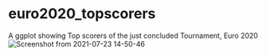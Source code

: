 # euro2020_topscorers
A ggplot showing Top scorers of the just concluded Tournament, Euro 2020
![Screenshot from 2021-07-23 14-50-46](https://user-images.githubusercontent.com/25004712/126835370-5812a749-75d0-4a2e-bd78-2c12d9225b5a.png)
